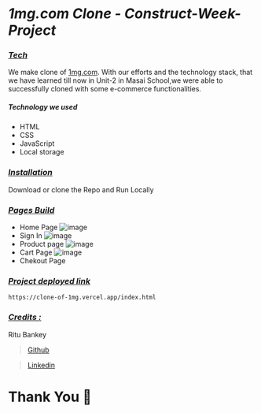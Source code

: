 # **_1mg.com Clone - Construct-Week-Project_**

### _<u>Tech</u>_

We make clone of <a href="https://www.1mg.com/" target="_blank">1mg.com</a>. With our efforts and the technology stack, that we have learned till now in Unit-2 in Masai School,we were able to successfully cloned with some e-commerce functionalities.

<div style='page-break-after: always'></div>

##### Technology we used

- HTML
- CSS
- JavaScript
- Local storage

<div style='page-break-after: always'></div>

### _<u>Installation</u>_

Download or clone the Repo and Run Locally

<div style='page-break-after: always'></div>

### _<u>Pages Build</u>_

- Home Page
![image](https://user-images.githubusercontent.com/95949460/159298130-7ecde8b2-3c0f-4bdc-b45a-306c5f7946cf.png)
- Sign In
![image](https://user-images.githubusercontent.com/95949460/159298570-d2d7d027-99d7-4907-a94e-0f164e8f0bf2.png) 
- Product page
![image](https://user-images.githubusercontent.com/95949460/159298886-a057cbba-bb3b-47c4-8c96-285c0f5c2b4f.png)
- Cart Page 
![image](https://user-images.githubusercontent.com/95949460/159299007-4c034fbc-71ee-4443-b226-8a3399d6b9c4.png) 
- Chekout Page


<div style='page-break-after: always'></div>


<div style='page-break-after: always'></div>

### _<u>Project deployed link</u>_
```
https://clone-of-1mg.vercel.app/index.html

```


<div style='page-break-after: always'></div>

### _<u>Credits :</u>_



Ritu Bankey

> <a href="https://github.com/Ritu1011" target="_blank">Github</a>

> <a href="https://www.linkedin.com/in/ritu-bankey-857160211/" target="_blank">Linkedin</a>

</a>



# Thank You :sparkling_heart:
